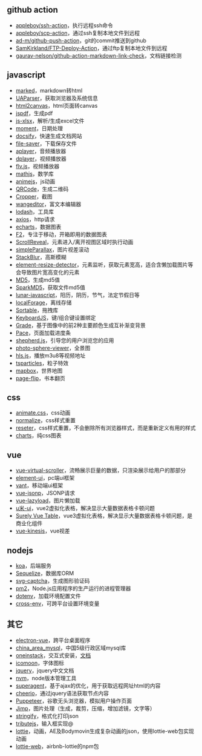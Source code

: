 ## github action
+ [appleboy/ssh-action](https://github.com/appleboy/ssh-action)，执行远程ssh命令
+ [appleboy/scp-action](https://github.com/appleboy/scp-action)，通过ssh复制本地文件到远程
+ [ad-m/github-push-action](https://github.com/ad-m/github-push-action)，git的commit推送到github
+ [SamKirkland/FTP-Deploy-Action](https://github.com/SamKirkland/FTP-Deploy-Action)，通过ftp复制本地文件到远程
+ [gaurav-nelson/github-action-markdown-link-check](https://github.com/gaurav-nelson/github-action-markdown-link-check)，文档链接检测

## javascript
+ [marked](https://github.com/markedjs/marked)，markdown转html
+ [UAParser](https://github.com/faisalman/ua-parser-js)，获取浏览器及系统信息
+ [html2canvas](https://github.com/niklasvh/html2canvas)，html页面转canvas
+ [jspdf](https://github.com/parallax/jsPDF)，生成pdf
+ [js-xlsx](https://github.com/SheetJS/sheetjs)，解析/生成excel文件
+ [moment](https://github.com/moment/moment)，日期处理
+ [docsify](https://github.com/docsifyjs/docsify)，快速生成文档网站
+ [file-saver](https://github.com/eligrey/FileSaver.js)，下载保存文件
+ [aplayer](https://github.com/DIYgod/APlayer)，音频播放器
+ [dplayer](https://github.com/DIYgod/DPlayer)，视频播放器
+ [flv.js](https://github.com/bilibili/flv.js)，视频播放器
+ [mathjs](https://github.com/josdejong/mathjs)，数学库
+ [animejs](https://github.com/juliangarnier/anime)，js动画
+ [QRCode](https://github.com/davidshimjs/qrcodejs)，生成二维码
+ [Cropper](https://github.com/fengyuanchen/cropperjs)，截图
+ [wangeditor](https://github.com/wangeditor-team/wangEditor)，富文本编辑器
+ [lodash](https://github.com/lodash/lodash)，工具库
+ [axios](https://github.com/axios/axios)，http请求
+ [echarts](https://github.com/apache/echarts)，数据图表
+ [F2](https://github.com/antvis/F2)，专注于移动，开箱即用的数据图表
+ [ScrollReveal](https://github.com/jlmakes/scrollreveal)，元素进入/离开视图区域时执行动画
+ [simpleParallax](https://github.com/geosigno/simpleParallax.js)，图片视差滚动
+ [StackBlur](https://github.com/flozz/StackBlur)，高斯模糊
+ [element-resize-detector](https://github.com/wnr/element-resize-detector)，元素监听，获取元素宽高，适合含懒加载图片等会导致图片宽高变化的元素
+ [MD5](https://github.com/pvorb/node-md5)，生成md5值
+ [SparkMD5](https://github.com/satazor/js-spark-md5)，获取文件md5值
+ [lunar-javascript](https://github.com/6tail/lunar-javascript)，阳历，阴历，节气，法定节假日等
+ [localForage](https://github.com/localForage/localForage)，离线存储
+ [Sortable](https://github.com/SortableJS/Sortable)，拖拽库
+ [KeyboardJS](https://github.com/RobertWHurst/KeyboardJS)，键/组合键设置绑定
+ [Grade](https://github.com/benhowdle89/grade)，基于图像中的前2种主要颜色生成互补渐变背景
+ [Pace](https://www.npmjs.com/package/pace-js)，页面加载进度条
+ [shepherd.js](https://github.com/shipshapecode/shepherd)，引导您的用户浏览您的应用
+ [photo-sphere-viewer](https://www.npmjs.com/package/photo-sphere-viewer)，全景图
+ [hls.js](https://www.npmjs.com/package/hls.js)，播放m3u8等视频地址
+ [tsparticles](https://www.npmjs.com/package/tsparticles)，粒子特效
+ [mapbox](https://www.npmjs.com/package/mapbox-gl)，世界地图
+ [page-flip](https://www.npmjs.com/package/page-flip)，书本翻页

## css
+ [animate.css](https://github.com/animate-css/animate.css)，css动画
+ [normalize](https://github.com/necolas/normalize.css)，css样式重置
+ [reseter](https://github.com/resetercss/reseter.css)，css样式重置，不会删除所有浏览器样式，而是重新定义有用的样式
+ [charts](https://github.com/ChartsCSS/charts.css)，纯css图表

## vue
+ [vue-virtual-scroller](https://github.com/Akryum/vue-virtual-scroller)，流畅展示巨量的数据，只渲染展示给用户的那部分
+ [element-ui](https://github.com/ElemeFE/element)，pc端ui框架
+ [vant](https://github.com/youzan/vant)，移动端ui框架
+ [vue-jsonp](https://github.com/LancerComet/vue-jsonp)，JSONP请求
+ [vue-lazyload](https://github.com/hilongjw/vue-lazyload)，图片懒加载
+ [u米-ui](https://github.com/u-leo/umy-ui)，vue2虚拟化表格，解决显示大量数据表格卡顿问题
+ [Surely Vue Table](https://github.com/surely-vue/table)，vue3虚拟化表格，解决显示大量数据表格卡顿问题，是商业化组件
+ [vue-kinesis](https://github.com/Aminerman/vue-kinesis)，vue视差

## nodejs
+ [koa](https://github.com/koajs/koa)，后端服务
+ [Sequelize](https://github.com/sequelize/sequelize)，数据库ORM
+ [svg-captcha](https://github.com/produck/svg-captcha)，生成图形验证码
+ [pm2](https://github.com/Unitech/pm2)，Node.js应用程序的生产运行的进程管理器
+ [dotenv](https://github.com/motdotla/dotenv)，加载环境配置文件
+ [cross-env](https://github.com/kentcdodds/cross-env)，可跨平台设置环境变量

## 其它
+ [electron-vue](https://github.com/SimulatedGREG/electron-vue)，跨平台桌面程序
+ [china_area_mysql](https://github.com/kakuilan/china_area_mysql)，中国5级行政区域mysql库
+ [oneinstack](https://github.com/oneinstack/oneinstack)，交互式安装，[文档](https://oneinstack.com/)
+ [icomoon](https://icomoon.io/app/#/select)，字体图标
+ [jquery](https://jquery.cuishifeng.cn/index.html)，jquery中文文档
+ [nvm](https://github.com/coreybutler/nvm-windows)，node版本管理工具
+ [superagent](https://github.com/visionmedia/superagent)，基于ajax的优化，用于获取远程网址html的内容
+ [cheerio](https://github.com/cheeriojs/cheerio)，通过jquery语法获取节点内容
+ [Puppeteer](https://github.com/puppeteer/puppeteer)，谷歌无头浏览器，模拟用户操作页面
+ [Jimp](https://github.com/oliver-moran/jimp)，图片处理（生成，裁剪，压缩，增加滤镜，文字等）
+ [stringify](https://github.com/lydell/json-stringify-pretty-compact)，格式化打印json
+ [tributejs](https://github.com/zurb/tribute)，输入框实现@
+ [lottie](http://airbnb.io/lottie/#/)，动画，AE及Bodymovin生成复杂动画的json，使用lottie-web包实现动画
+ [lottie-web](https://www.npmjs.com/package/lottie-web)，airbnb-lottie的npm包